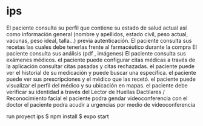 # ips
El paciente consulta su perfil que contiene su estado de salud actual así como información general (nombre y apellidos, estado civil, peso actual, vacunas, peso ideal, talla…) previa autenticación.
El paciente consulta sus recetas las cuales debe tenerlas frente al farmacéutico durante la compra
El paciente consulta sus análisis (pdf , imágenes)
El paciente consulta sus exámenes médicos.
el paciente puede configurar citas médicas a través de la aplicación consultar citas pasadas y citas rechazadas.
el paciente puede ver el historial de su medicación y puede buscar una específica.
el paciente puede ver sus prescripciones y el médico que las recetó.
el paciente puede visualizar el perfil del médico y su ubicación en mapas.
el paciente debe verificar su identidad a través del Lector de Huellas Dactilares / Reconocimiento facial
el paciente podra gendar videoconferencia con el doctor
el paciente podra acudir a urgencias por medio de videoconferencia

run proyect ips
$ npm install 
$ expo start
